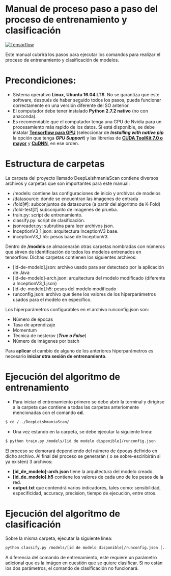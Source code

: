 # Manual de proceso paso a paso del proceso de entrenamiento y clasificación

[![Tensorflow](http://blog.christianperone.com/wp-content/uploads/2016/08/tensorlogo.png)](https://www.tensorflow.org/)

Este manual cubrirá los pasos para ejecutar los comandos para realizar el proceso de entrenamiento y clasificación de modelos.

# Precondiciones:
- Sistema operativo **Linux**, **Ubuntu 16.04 LTS**. No se garantiza que este software, después de haber seguido todos los pasos, pueda funcionar correctamente en una versión diferente del SO anterior.
- El computador debe tener instalado **Python 2.7.2 nativo** (no con anaconda).
- Es recomendable que el computador tenga una GPU de Nvidia para un procesamiento más rapido de los datos. Si está disponible, se debe instalar  **[Tensorflow para GPU](https://www.tensorflow.org/install/install_linux#InstallingNativePip)** (seleccionar de ***Installing with native pip*** la opción que tenga ***GPU Support***) y las librerias de **[CUDA ToolKit 7.0 o mayor](https://developer.nvidia.com/cuda-downloads)** y **[CuDNN](https://developer.nvidia.com/cudnn)**, en ese orden.

# Estructura de carpetas
La carpeta del proyecto llamado DeepLeishmaniaScan contiene diversos archivos y carpetas que son importantes para este manual:
- /models: contiene las configuraciones de inicio y archivos de modelos
- /datasource: donde se encuentran las imagenes de entrada
- /fold[#]: subconjuntos de datasource (a partir del algoritmo de K-Fold)
- /fold-test[#] subconjunto de imagenes de prueba.
- train.py: script de entrenamiento.
- classify.py: script de clasificación.
- jsonreader.py: subrutina para leer archivos json.
- InceptionV3_1.json: arquitectura InceptionV3 base.
- inceptionV3_1.h5: pesos base de InceptionV3.

Dentro de **/models** se almacenarán otras carpetas nombradas con números que sirven de identificación de todos los modelos entrenados en tensorflow. Dichas carpetas contienen los siguientes archivos:
- [id-de-modelo].json: archivo usado para ser detectado por la aplicación de Java
- [id-de-modelo]-arch.json: arquitectura del modelo modificado (diferente a InceptionV3_1.json)
- [id-de-modelo].h5: pesos del modelo modificado
- runconfig.json: archivo que tiene los valores de los hiperparámetros usados para el modelo en específico.

Los hiperparámetros configurables en el archivo runconfig.json son:
- Número de épocas
- Tasa de aprendizaje
- Momentum
- Técnica de nesterov (***True o False***)
- Número de imágenes por batch

Para **aplicar** el cambio de alguno de los anteriores hiperparámetros es necesario **iniciar otra sesión de entrenamiento**.

# Ejecución del algoritmo de entrenamiento

- Para iniciar el entrenamiento primero se debe abrir la terminal y dirigirse a la carpeta que contiene a todas las carpetas anteriomente mencionadas con el comando **cd**.
```sh
$ cd /../DeepLeishmaniaScan/
```
- Una vez estando en la carpeta, se debe ejecutar la siguiente linea:
```sh
$ python train.py /models/[id de modelo disponible]/runconfig.json
```
El proceso se demorará dependiendo del número de épocas definido en dicho archivo. Al final del proceso se generarán ( o se sobre-esciribirán si ya existen) 3 archivos:
- **[id_de_modelo]-arch.json** tiene la arquitectura del modelo creado.
- **[id_de_modelo].h5** contiene los valores de cada uno de los pesos de la red.
- **output.txt** que contendrá varios indicadores, tales como: sensibilidad, especificidad, accuracy, precision, tiempo de ejecución, entre otros.

# Ejecución del algoritmo de clasificación
Sobre la misma carpeta, ejecutar la siguiente línea:
```sh
python classify.py /models/[id de modelo disponible]/runconfig.json [../../imagen.jpg|png|jpeg]
```
A diferencia del comando de entrenamiento, este requiere un parámetro adicional que es la imágen en cuestión que se quiere clasificar. Si no están los dos parámetros, el comando de clasificación no funcionará.
